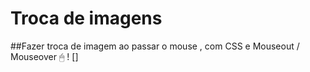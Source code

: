# Troca de imagens 
##Fazer troca de imagem ao passar o mouse ,  com CSS e Mouseout / Mouseover 🖱 !
[<img src="">]

